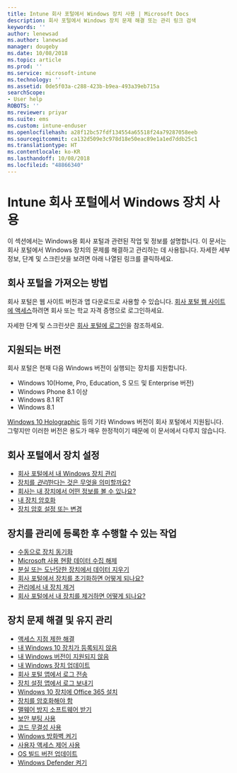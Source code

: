 ```yaml
---
title: Intune 회사 포털에서 Windows 장치 사용 | Microsoft Docs
description: 회사 포털에서 Windows 장치 문제 해결 또는 관리 링크 검색
keywords: ''
author: lenewsad
ms.author: lanewsad
manager: dougeby
ms.date: 10/08/2018
ms.topic: article
ms.prod: ''
ms.service: microsoft-intune
ms.technology: ''
ms.assetid: 0de5f03a-c288-423b-b9ea-493a39eb715a
searchScope:
- User help
ROBOTS: ''
ms.reviewer: priyar
ms.suite: ems
ms.custom: intune-enduser
ms.openlocfilehash: a28f12bc57fdf134554a65518f24a79287058eeb
ms.sourcegitcommit: ca132d509e3c978d18e50eac89e1a1ed7ddb25c1
ms.translationtype: HT
ms.contentlocale: ko-KR
ms.lasthandoff: 10/08/2018
ms.locfileid: "48866340"
---
```

# <a name="using-your-windows-device-with-intune-company-portal"></a>Intune 회사 포털에서 Windows 장치 사용

이 섹션에서는 Windows용 회사 포털과 관련된 작업 및 정보를 설명합니다. 이 문서는 회사 포털에서 Windows 장치의 문제를 해결하고 관리하는 데 사용됩니다. 자세한 세부 정보, 단계 및 스크린샷을 보려면 아래 나열된 링크를 클릭하세요.  

## <a name="how-to-get-company-portal"></a>회사 포털을 가져오는 방법
회사 포털은 웹 사이트 버전과 앱 다운로드로 사용할 수 있습니다. [회사 포털 웹 사이트에 액세스](https://go.microsoft.com/fwlink/?linkid=2010980)하려면 회사 또는 학교 자격 증명으로 로그인하세요.  

자세한 단계 및 스크린샷은 [회사 포털에 로그인](https://docs.microsoft.com/intune-user-help/sign-in-to-the-company-portal)을 참조하세요.

## <a name="supported-versions"></a>지원되는 버전

회사 포털은 현재 다음 Windows 버전이 실행되는 장치를 지원합니다.

* Windows 10(Home, Pro, Education, S 모드 및 Enterprise 버전)
* Windows Phone 8.1 이상
* Windows 8.1 RT
* Windows 8.1

[Windows 10 Holographic](https://www.microsoft.com/hololens) 등의 기타 Windows 버전이 회사 포털에서 지원됩니다. 그렇지만 이러한 버전은 용도가 매우 한정적이기 때문에 이 문서에서 다루지 않습니다.

## <a name="set-up-your-device-in-the-company-portal"></a>회사 포털에서 장치 설정
- [회사 포털에서 내 Windows 장치 관리](enroll-your-device-in-intune-windows.md)
- [ 장치를 *관리*한다는 것은 무엇을 의미할까요?](what-happens-if-you-install-the-company-portal-app-and-enroll-your-device-in-intune-windows.md)
- [회사는 내 장치에서 어떤 정보를 볼 수 있나요?](what-info-can-your-company-see-when-you-enroll-your-device-in-intune.md)
- [내 장치 암호화](encrypt-your-device-windows.md)
- [장치 암호 설정 또는 변경](set-or-change-your-password-windows.md)

## <a name="things-you-can-do-after-your-device-is-enrolled-in-management"></a>장치를 관리에 등록한 후 수행할 수 있는 작업
- [수동으로 장치 동기화](sync-your-device-manually-windows.md)
- [Microsoft 사용 현황 데이터 수집 해제](turn-off-microsoft-usage-data-collection-windows.md)
- [분실 또는 도난당한 장치에서 데이터 지우기](reset-erase-your-device-cpwebsite.md)
- [회사 포털에서 장치를 초기화하면 어떻게 되나요?](what-happens-if-you-reset-your-device-using-the-company-portal-windows.md)
- [관리에서 내 장치 제거](unenroll-your-device-from-intune-windows.md)
- [회사 포털에서 내 장치를 제거하면 어떻게 되나요?](what-happens-if-you-unenroll-your-device-from-intune-windows.md)

## <a name="troubleshoot-and-maintain-your-device"></a>장치 문제 해결 및 유지 관리
* [액세스 지점 제한 해결](resolve-access-point-restrictions.md)
* [내 Windows 10 장치가 등록되지 않음](troubleshoot-your-windows-10-device-windows.md)
* [내 Windows 버전이 지원되지 않음](your-windows-version-isnt-yet-supported.md)
* [내 Windows 장치 업데이트](you-need-to-update-your-windows-device.md)
* [회사 포털 앱에서 로그 전송](send-logs-to-your-it-admin-cp-windows.md)
* [장치 설정 앱에서 로그 보내기](send-logs-to-your-it-admin-settings-windows.md)
* [Windows 10 장치에 Office 365 설치](install-office-windows.md)
* [장치를 암호화해야 함](you-need-to-enable-windows-encryption.md)
* [맬웨어 방지 소프트웨어 받기](your-device-needs-antimalware-software.md)
* [보안 부팅 사용](you-need-to-enable-secure-boot-windows.md)
* [코드 무결성 사용](you-need-to-enable-code-integrity.md)
* [Windows 방화벽 켜기](you-need-to-enable-defender-firewall-windows.md)
* [사용자 액세스 제어 사용](you-need-to-enable-uac-windows.md)
* [OS 빌드 버전 업데이트](you-need-to-update-os-build-version-windows.md)
* [Windows Defender 켜기](turn-on-defender-windows.md)
